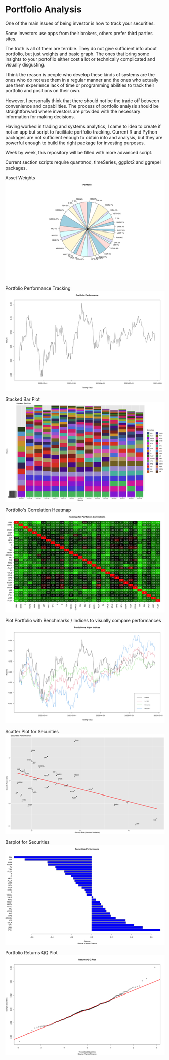 # Portfolio Analysis

One of the main issues of being investor is how to track your securities. 

Some investors use apps from their brokers, others prefer third parties sites.

The truth is all of them are terrible. They do not give sufficient info about portfolio, but just weights and basic graph. The ones that bring some insights to your portoflio either cost a lot or technically complicated and visually disgusting. 

I think the reason is people who develop these kinds of systems are the ones who do not use them in a regular manner and the ones who actually use them experience lack of time or programming abilities to track their portfolio and positions on their own.  

However, I personally think that there should not be the trade off between convenience and capabilities. The process of portfolio analysis should be straightforward where investors are provided with the necessary information for making decisions. 

Having worked in trading and systems analytics, I came to idea to create if not an app but script to facilitate portfolio tracking. Current R and Python packages are not sufficient enough to obtain info and analysis, but they are powerful enough to build the right package for investing purposes.

Week by week, this repository will be filled with more advanced script.

Current section scripts require quantmod, timeSeries, ggplot2 and ggrepel packages.

Asset Weights
![](https://github.com/vladislavpyatnitskiy/Portfolio_Analysis/blob/main/Portfolio%20Pie.jpeg?raw=true)

Portfolio Performance Tracking
![](https://github.com/vladislavpyatnitskiy/Portfolio_Analysis/blob/main/Portfolio%20Performance.jpeg?raw=true)

Stacked Bar Plot
![](https://github.com/vladislavpyatnitskiy/Portfolio_Analysis/blob/main/Plots/Stacked%20Bar%20Plot.jpeg?raw=true)

Portfolio's Correlation Heatmap
![](https://github.com/vladislavpyatnitskiy/Portfolio_Analysis/blob/main/Portfolio%20Correlations.jpeg?raw=true)

Plot Portfolio with Benchmarks / Indices to visually compare performances
![](https://github.com/vladislavpyatnitskiy/Portfolio_Analysis/blob/main/Plots/Comparison%20Plot.jpeg?raw=true)

Scatter Plot for Securities
![](https://github.com/vladislavpyatnitskiy/Portfolio_Analysis/blob/main/Plots/Scatter%20Plot.jpeg?raw=true)

Barplot for Securities
![](https://github.com/vladislavpyatnitskiy/Portfolio_Analysis/blob/main/Plots/Portfolio%20Barplot.jpeg?raw=true)

Portfolio Returns QQ Plot
![](https://github.com/vladislavpyatnitskiy/Portfolio_Analysis/blob/main/Plots/Portfolio%20QQ%20Plot.jpeg?raw=true)
